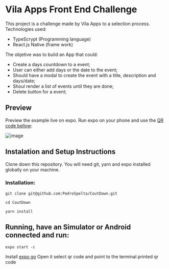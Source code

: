 # Vila Apps Front End Challenge

This project is a challenge made by Vila Apps to a selection process.
Technologies used:
- TypeScrypt (Programming language)
- React.js Native (frame work)

The objetive was to build an App that could:
- Create a days countdown to a event;
- User can either add days or the date to the event;
- Should have a modal to create the event with a title, description and days/date;
- Shoul render a list of events until they are done;
- Delete button for a event;

## Preview

Preview the example live on expo.
Run expo on your phone and use the [QR code bellow](https://expo.dev/@spelta/vila-apps):

![image](https://user-images.githubusercontent.com/80366307/158163880-5b28c8aa-d33f-4bb6-a262-1af1a1304f5a.png)


## Instalation and Setup Instructions

Clone down this repository. You will need git, yarn and expo installed globally on your machine.

### Installation:

```
git clone git@github.com:PedroSpelta/CoutDown.git
```
```
cd CoutDown
```
```
yarn install
```

## Running, have an Simulator or Android connected and run:
```
expo start -c
```

Install [expo go](https://expo.dev/client)
Open it select qr code and point to the terminal printed qr code

